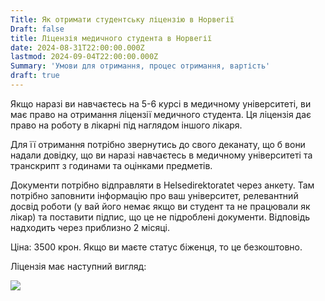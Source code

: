 ```yaml
---
Title: Як отримати студентську ліцензію в Норвегії
Draft: false
title: Ліцензія медичного студента в Норвегії
date: 2024-08-31T22:00:00.000Z
lastmod: 2024-09-04T22:00:00.000Z
Summary: 'Умови для отримання, процес отримання, вартість'
draft: true
---
```


Якщо наразі ви навчаєтесь на 5-6 курсі в медичному університеті, ви має право на отримання ліцензії медичного студента. Ця ліцензія дає право на роботу в лікарні під наглядом іншого лікаря.

Для її отримання потрібно звернутись до свого деканату, що б вони надали довідку, що ви наразі навчаєтесь в медичному університеті та транскрипт з годинами та оцінками предметів. 

Документи потрібно відправляти в Helsedirektoratet через анкету. Там потрібно заповнити інформацію про ваш університет, релевантний досвід роботи (у вай його немає якщо ви студент та не працювали як лікар) та поставити підпис, що це не підроблені документи. Відповідь надходить через приблизно 2 місяці. 

Ціна: 3500 крон. Якщо ви маєте статус біженця, то це безкоштовно.


Ліцензія має наступний вигляд:


![](/img/student-license/lisens-sensoret.png)
